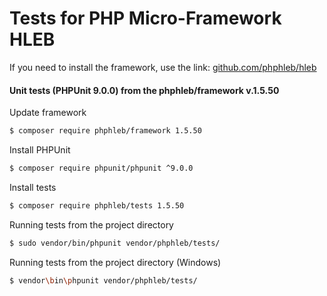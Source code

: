 Tests for PHP Micro-Framework HLEB
=====================

 If you need to install the framework, use the link: [github.com/phphleb/hleb](https://github.com/phphleb/hleb) 
 
 
 #### Unit tests (PHPUnit 9.0.0) from the phphleb/framework v.1.5.50

Update framework

```bash
$ composer require phphleb/framework 1.5.50
```

Install PHPUnit

```bash
$ composer require phpunit/phpunit ^9.0.0
```

Install tests

```bash
$ composer require phphleb/tests 1.5.50
```

Running tests from the project directory

```bash
$ sudo vendor/bin/phpunit vendor/phphleb/tests/
```

Running tests from the project directory (Windows)

```bash
$ vendor\bin\phpunit vendor/phphleb/tests/
```
